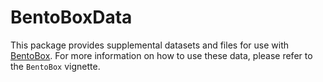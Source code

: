 # BentoBoxData

This package provides supplemental datasets and files for use with 
[BentoBox](https://github.com/PhanstielLab/BentoBoxData). For more
information on how to use these data, please refer to the 
`BentoBox` vignette.